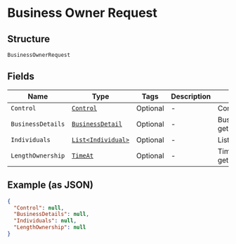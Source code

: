 
# Business Owner Request

## Structure

`BusinessOwnerRequest`

## Fields

| Name | Type | Tags | Description | Getter | Setter |
|  --- | --- | --- | --- | --- | --- |
| `Control` | [`Control`](../../doc/models/control.md) | Optional | - | Control getControl() | setControl(Control control) |
| `BusinessDetails` | [`BusinessDetail`](../../doc/models/business-detail.md) | Optional | - | BusinessDetail getBusinessDetails() | setBusinessDetails(BusinessDetail businessDetails) |
| `Individuals` | [`List<Individual>`](../../doc/models/individual.md) | Optional | - | List<Individual> getIndividuals() | setIndividuals(List<Individual> individuals) |
| `LengthOwnership` | [`TimeAt`](../../doc/models/time-at.md) | Optional | - | TimeAt getLengthOwnership() | setLengthOwnership(TimeAt lengthOwnership) |

## Example (as JSON)

```json
{
  "Control": null,
  "BusinessDetails": null,
  "Individuals": null,
  "LengthOwnership": null
}
```

